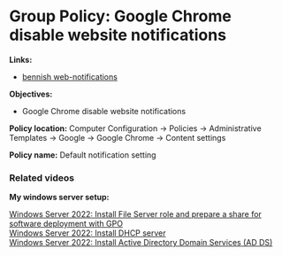 # Group Policy: Google Chrome disable website notifications

<b>Links: </b>

* [bennish web-notifications](https://www.bennish.net/web-notifications.html)

<b>Objectives:</b>

* Google Chrome disable website notifications

<b>Policy location:</b> Computer Configuration -> Policies -> Administrative Templates -> Google -> Google Chrome -> Content settings

<b>Policy name:</b> Default notification setting

### Related videos

<b>My windows server setup:</b> <br />

[Windows Server 2022: Install File Server role and prepare a share for software deployment with GPO](https://youtu.be/jEWSdC2qwyA) <br />
[Windows Server 2022: Install DHCP server](https://youtu.be/8n0MD9stQis) <br />
[Windows Server 2022: Install Active Directory Domain Services (AD DS)](https://youtu.be/1cYewbW3Tl0) <br />